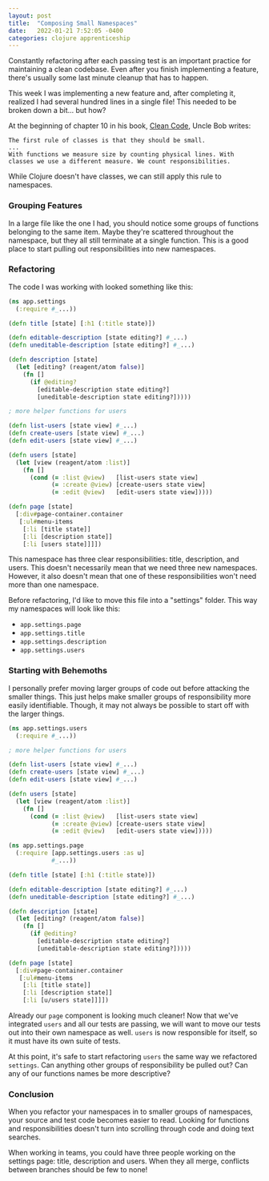 ```yaml
---
layout: post
title:  "Composing Small Namespaces"
date:   2022-01-21 7:52:05 -0400
categories: clojure apprenticeship
---
```


Constantly refactoring after each passing test is an important
practice for maintaining a clean codebase. Even after you finish
implementing a feature, there's usually some last minute cleanup 
that has to happen.

This week I was implementing a new feature and, after completing it, 
realized I had several hundred lines in a single file!
This needed to be broken down a bit... but how?

At the beginning of chapter 10 in his book, [Clean Code][clean-code], 
Uncle Bob writes:

    The first rule of classes is that they should be small.
    ...
    With functions we measure size by counting physical lines. With 
    classes we use a different measure. We count responsibilities.

While Clojure doesn't have classes, we can still apply this rule to
namespaces.

### Grouping Features

In a large file like the one I had, you should notice some groups of 
functions belonging to the same item. Maybe they're scattered throughout 
the namespace, but they all still terminate at a single function. This
is a good place to start pulling out responsibilities into new namespaces.

### Refactoring

The code I was working with looked something like this:

````clojure
(ns app.settings
  (:require #_...))

(defn title [state] [:h1 (:title state)])

(defn editable-description [state editing?] #_...)
(defn uneditable-description [state editing?] #_...)

(defn description [state]
  (let [editing? (reagent/atom false)]
    (fn []
      (if @editing?
        [editable-description state editing?]
        [uneditable-description state editing?]))))

; more helper functions for users

(defn list-users [state view] #_...)
(defn create-users [state view] #_...)
(defn edit-users [state view] #_...)

(defn users [state]
  (let [view (reagent/atom :list)]
    (fn []
      (cond (= :list @view)   [list-users state view]
            (= :create @view) [create-users state view]
            (= :edit @view)   [edit-users state view]))))

(defn page [state]
  [:div#page-container.container
   [:ul#menu-items
    [:li [title state]]
    [:li [description state]]
    [:li [users state]]]])
````

This namespace has three clear responsibilities: title, description, and
users. This doesn't necessarily mean that we need three new namespaces. 
However, it also doesn't mean that one of these responsibilities won't
need more than one namespace.

Before refactoring, I'd like to move this file into a "settings" folder.
This way my namespaces will look like this:
- `app.settings.page`
- `app.settings.title`
- `app.settings.description`
- `app.settings.users`

### Starting with Behemoths

I personally prefer moving larger groups of code out before attacking 
the smaller things. This just helps make smaller groups of responsibility
more easily identifiable. Though, it may not always be possible to start
off with the larger things.

````clojure
(ns app.settings.users
  (:require #_...))

; more helper functions for users

(defn list-users [state view] #_...)
(defn create-users [state view] #_...)
(defn edit-users [state view] #_...)

(defn users [state]
  (let [view (reagent/atom :list)]
    (fn []
      (cond (= :list @view)   [list-users state view]
            (= :create @view) [create-users state view]
            (= :edit @view)   [edit-users state view]))))
````

````clojure
(ns app.settings.page
  (:require [app.settings.users :as u]
            #_...))

(defn title [state] [:h1 (:title state)])

(defn editable-description [state editing?] #_...)
(defn uneditable-description [state editing?] #_...)

(defn description [state]
  (let [editing? (reagent/atom false)]
    (fn []
      (if @editing?
        [editable-description state editing?]
        [uneditable-description state editing?]))))

(defn page [state]
  [:div#page-container.container
   [:ul#menu-items
    [:li [title state]]
    [:li [description state]]
    [:li [u/users state]]]])
````

Already our `page` component is looking much cleaner! Now that we've
integrated `users` and all our tests are passing, we will want to move
our tests out into their own namespace as well. `users` is now responsible
for itself, so it must have its own suite of tests.

At this point, it's safe to start refactoring `users` the same way
we refactored `settings`. Can anything other groups of responsibility
be pulled out? Can any of our functions names be more descriptive?

### Conclusion

When you refactor your namespaces in to smaller groups of namespaces, 
your source and test code becomes easier to read. Looking for functions 
and responsibilities doesn't turn into scrolling through code and doing
text searches.

When working in teams, you could have three people working on the 
settings page: title, description and users. When they all merge, 
conflicts between branches should be few to none!

[clean-code]: https://www.amazon.com/Clean-Code-Handbook-Software-Craftsmanship/dp/0132350882/ref=sr_1_1?gclid=CjwKCAiA866PBhAYEiwANkIneHPlvWbqWe2dBblUMtMKrGQmGxoSP_-_q_d2latlcfgu7jaVwBnn4RoCjOQQAvD_BwE&hvadid=490225795116&hvdev=c&hvlocphy=9012076&hvnetw=g&hvqmt=e&hvrand=7758294580785243719&hvtargid=kwd-4606836158&hydadcr=24665_13446940&keywords=clean+code&qid=1642857455&sr=8-1